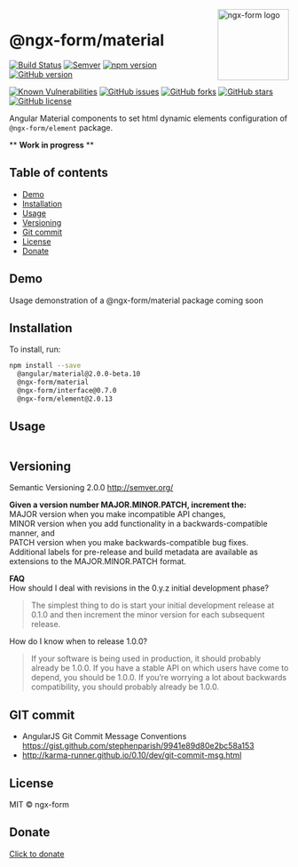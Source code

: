 <img src="http://ngx-form.wwwdev.io/color_logo_transparent_background.png" alt="ngx-form logo" title="ngx-form" align="right" width="128" />

# @ngx-form/material

[![Build Status](https://travis-ci.org/ngx-form/material.svg)](https://travis-ci.org/ngx-form/material)
[![Semver](http://img.shields.io/SemVer/2.0.0.png)](http://semver.org/spec/v2.0.0.html)
[![npm version](https://badge.fury.io/js/%40ngx-form%2Fmaterial.svg)](https://badge.fury.io/js/%40ngx-form%2Fmaterial)
[![GitHub version](https://badge.fury.io/gh/ngx-form%2Fmaterial.svg)](https://badge.fury.io/gh/ngx-form%2Fmaterial)

[![Known Vulnerabilities](https://snyk.io/test/npm/@ngx-form/material/badge.svg)](https://snyk.io/test/npm/@ngx-form/material)
[![GitHub issues](https://img.shields.io/github/issues/ngx-form/material.svg)](https://github.com/ngx-form/material/issues)
[![GitHub forks](https://img.shields.io/github/forks/ngx-form/material.svg)](https://github.com/ngx-form/material/network)
[![GitHub stars](https://img.shields.io/github/stars/ngx-form/material.svg)](https://github.com/ngx-form/material/stargazers)
[![GitHub license](https://img.shields.io/badge/license-MIT-blue.svg)](https://raw.githubusercontent.com/ngx-form/material/master/LICENSE)

Angular Material components to set html dynamic elements configuration of `@ngx-form/element` package.

** **Work in progress** **


## Table of contents
* [Demo](#demo)
* [Installation](#installation)
* [Usage](#usage)
* [Versioning](#versioning)
* [Git commit](#git-commit)
* [License](#license)
* [Donate](#donate)


## Demo

Usage demonstration of a @ngx-form/material package coming soon

## Installation

To install, run:

```bash
npm install --save 
  @angular/material@2.0.0-beta.10
  @ngx-form/material 
  @ngx-form/interface@0.7.0 
  @ngx-form/element@2.0.13
```

## Usage
```typescript
```

## Versioning
Semantic Versioning 2.0.0 http://semver.org/

**Given a version number MAJOR.MINOR.PATCH, increment the:**   
MAJOR version when you make incompatible API changes,  
MINOR version when you add functionality in a backwards-compatible manner, and  
PATCH version when you make backwards-compatible bug fixes.  
Additional labels for pre-release and build metadata are available as extensions to the MAJOR.MINOR.PATCH format.

**FAQ**   
How should I deal with revisions in the 0.y.z initial development phase?  
>The simplest thing to do is start your initial development release at 0.1.0 and then increment the minor version for each subsequent release.

How do I know when to release 1.0.0?

>If your software is being used in production, it should probably already be 1.0.0. If you have a stable API on which users have come to depend, you should be 1.0.0. If you’re worrying a lot about backwards compatibility, you should probably already be 1.0.0.

## GIT commit
- AngularJS Git Commit Message Conventions https://gist.github.com/stephenparish/9941e89d80e2bc58a153
- http://karma-runner.github.io/0.10/dev/git-commit-msg.html

## License

MIT © ngx-form

## Donate
[Click to donate](https://donorbox.org/help-creating-open-source-software)
